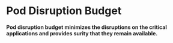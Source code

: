 # Pod Disruption Budget 

**Pod disruption budget minimizes the disruptions on the critical applications and provides surity that they remain available.**

